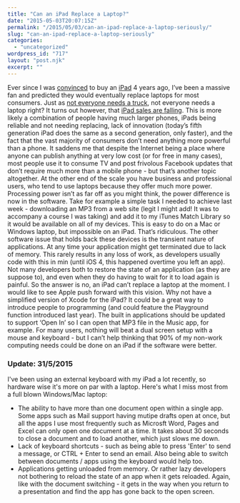 ```yaml
---
title: "Can an iPad Replace a Laptop?"
date: "2015-05-03T20:07:15Z"
permalink: "/2015/05/03/can-an-ipad-replace-a-laptop-seriously/"
slug: "can-an-ipad-replace-a-laptop-seriously"
categories:
  - "uncategorized"
wordpress_id: "717"
layout: "post.njk"
excerpt: ""
---
```


Ever since I was [convinced](https://archive.lostinlogic.wickens.org.uk/content/2011/08/06/i-did-it-i-bought-an-ipad/index.html) to buy an [iPad](http://www.theguardian.com/technology/blog/2010/may/28/ipad-regent-street-buyers-survey) 4 years ago, I’ve been a massive fan and predicted they would eventually replace laptops for most consumers. Just as [not everyone needs a truck](http://allthingsd.com/20130109/steve-jobs-was-right-tablets-are-cars-pcs-are-trucks/), not everyone needs a laptop right? It turns out however, that [iPad sales are falling](http://www.forbes.com/sites/dougolenick/2015/04/30/apple-ipad-shipments-down-23-as-tablet-market-continues-to-lose-steam/). This is more likely a combination of people having much larger phones, iPads being reliable and not needing replacing, lack of innovation (today’s fifth generation iPad does the same as a second generation, only faster), and the fact that the vast majority of consumers don’t need anything more powerful than a phone. It saddens me that despite the Internet being a place where anyone can publish anything at very low cost (or for free in many cases), most people use it to consume TV and post frivolous Facebook updates that don’t require much more than a mobile phone - but that’s another topic altogether. At the other end of the scale you have business and professional users, who tend to use laptops because they offer much more power. Processing power isn’t as far off as you might think, the power difference is now in the software. Take for example a simple task I needed to achieve last week - downloading an MP3 from a web site (legit I might add! It was to accompany a course I was taking) and add it to my iTunes Match Library so it would be available on all of my devices. This is easy to do on a Mac or Windows laptop, but impossible on an iPad. That’s ridiculous. The other software issue that holds back these devices is the transient nature of applications. At any time your application might get terminated due to lack of memory. This rarely results in any loss of work, as developers usually code with this in min (until iOS 4, this happened overtime you left an app). Not many developers both to restore the state of an application (as they are suppose to), and even when they do having to wait for it to load again is painful. So the answer is no, an iPad can’t replace a laptop at the moment. I would like to see Apple push forward with this vision. Why not have a simplified version of Xcode for the iPad? It could be a great way to introduce people to programming (and could feature the Playground function introduced last year). The built in applications should be updated to support ‘Open In’ so I can open that MP3 file in the Music app, for example. For many users, nothing will beat a dual screen setup with a mouse and keyboard - but I can’t help thinking that 90% of my non-work computing needs could be done on an iPad if the software were better.

### Update: 31/5/2015

I've been using an external keyboard with my iPad a lot recently, so hardware wise it's more on par with a laptop. Here's what I miss most from a full blown Windows/Mac laptop:

*   The ability to have more than one document open within a single app. Some apps such as Mail support having mutipe drafts open at once, but all the apps I use most frequently such as Microsft Word, Pages and Excel can only open one document at a time. It takes about 30 seconds to close a document and to load another, which just slows me down.
*   Lack of keyboard shortcuts - such as being able to press 'Enter' to send a message, or CTRL + Enter to send an email. Also being able to switch between documents / apps using the keyboard would help too.
*   Applications getting unloaded from memory. Or rather lazy developers not bothering to reload the state of an app when it gets reloaded. Again, like with the document switching - it gets in the way when you return to a presentation and find the app has gone back to the open screen.
